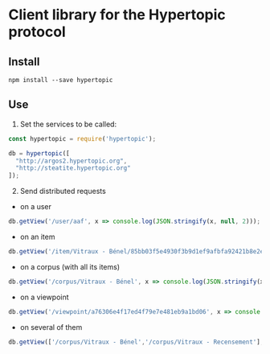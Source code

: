 # Client library for the Hypertopic protocol

## Install 

```shell
npm install --save hypertopic
```

## Use

1. Set the services to be called:

```js
const hypertopic = require('hypertopic');

db = hypertopic([
  "http://argos2.hypertopic.org",
  "http://steatite.hypertopic.org"
]);
```

2. Send distributed requests

- on a user

```js
db.getView('/user/aaf', x => console.log(JSON.stringify(x, null, 2)));
```
- on an item

```js
db.getView('/item/Vitraux - Bénel/85bb03f5e4930f3b9d1ef9afbfa92421b8e2e23b', x => console.log(JSON.stringify(x, null, 2)));
```

- on a corpus (with all its items)

```js
db.getView('/corpus/Vitraux - Bénel', x => console.log(JSON.stringify(x, null, 2)));
```

- on a viewpoint

```js
db.getView('/viewpoint/a76306e4f17ed4f79e7e481eb9a1bd06', x => console.log(JSON.stringify(x, null, 2)));
```

- on several of them

```js
db.getView(['/corpus/Vitraux - Bénel','/corpus/Vitraux - Recensement'], x => console.log(JSON.stringify(x, null, 2)));
```
